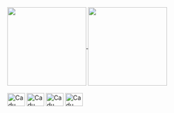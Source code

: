 <a href="https://github.com/Cadu/github-readme-stats">
  <img height=180 align="center" src="https://github-readme-stats.vercel.app/api?username=Cadu&include_all_commits=true&rank_icon=github&show_icons=true&theme=tokyonight" />
</a>
<a href="https://github.com/Cadu/convoychat">
  <img height=180 align="center" src="https://github-readme-stats.vercel.app/api/top-langs?username=Cadu&layout=compact&langs_count=9&card_width=420&show_icons=true&theme=tokyonight" />
</a>

<div style="display: inline-block"><br>
  <img align="center" alt="Cadu" height="30" width="40" src="https://cdn.jsdelivr.net/gh/devicons/devicon@latest/icons/javascript/javascript-original.svg"/>
  <img align="center" alt="Cadu" height="30" width="40" src="https://cdn.jsdelivr.net/gh/devicons/devicon@latest/icons/html5/html5-original.svg" />
  <img align="center" alt="Cadu" height="30" width="40" src="https://cdn.jsdelivr.net/gh/devicons/devicon@latest/icons/css3/css3-original.svg" />
  <img align="center" alt="Cadu" height="30" width="40" src="https://cdn.jsdelivr.net/gh/devicons/devicon@latest/icons/python/python-original.svg" />
</div>

